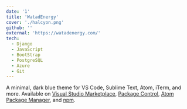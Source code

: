 ```yaml
---
date: '1'
title: 'WatadEnergy'
cover: './halcyon.png'
github: ''
external: 'https://watadenergy.com/'
tech:
  - Django
  - JavaScript
  - BootStrap
  - PostgreSQL
  - Azure
  - Git
---
```


A minimal, dark blue theme for VS Code, Sublime Text, Atom, iTerm, and more. Available on [Visual Studio Marketplace](https://marketplace.visualstudio.com/items?itemName=brittanychiang.halcyon-vscode), [Package Control](https://packagecontrol.io/packages/Halcyon%20Theme), [Atom Package Manager](https://atom.io/themes/halcyon-syntax), and [npm](https://www.npmjs.com/package/hyper-halcyon-theme).
